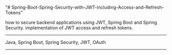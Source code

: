"# Spring-Boot-Spring-Security-with-JWT-including-Access-and-Refresh-Tokens" 

how to secure backend applications using JWT, Spring Boot and Spring Security. implementation of JWT access and refresh tokens.
***********************************************************************************************************************************
Java, Spring Boot, Spring Security, JWT, OAuth
***********************************************************************************************************************************

